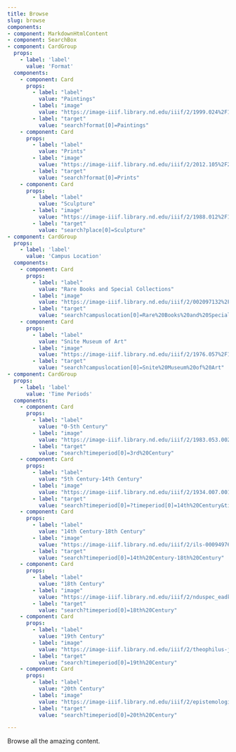 ```yaml
---
title: Browse
slug: browse
components:
- component: MarkdownHtmlContent
- component: SearchBox
- component: CardGroup
  props:
    - label: 'label'
      value: 'Format'
  components:
    - component: Card
      props:
        - label: "label"
          value: "Paintings"
        - label: "image"
          value: "https://image-iiif.library.nd.edu/iiif/2/1999.024%2F1999_024-v0001/full/250,/0/default.jpg"
        - label: "target"
          value: "search?format[0]=Paintings"
    - component: Card
      props:
        - label: "label"
          value: "Prints"
        - label: "image"
          value: "https://image-iiif.library.nd.edu/iiif/2/2012.105%2F2012_105-v0001/full/250,/0/default.jpg"
        - label: "target"
          value: "search?format[0]=Prints"
    - component: Card
      props:
        - label: "label"
          value: "Sculpture"
        - label: "image"
          value: "https://image-iiif.library.nd.edu/iiif/2/1988.012%2F1988_012-v0001/full/250,/0/default.jpg"
        - label: "target"
          value: "search?place[0]=Sculpture"
- component: CardGroup
  props:
    - label: 'label'
      value: 'Campus Location'
  components:
    - component: Card
      props:
        - label: "label"
          value: "Rare Books and Special Collections"
        - label: "image"
          value: "https://image-iiif.library.nd.edu/iiif/2/002097132%2FBOO_002097132-00a/full/250,/0/default.jpg"
        - label: "target"
          value: "search?campuslocation[0]=Rare%20Books%20and%20Special%20Collections"
    - component: Card
      props:
        - label: "label"
          value: "Snite Museum of Art"
        - label: "image"
          value: "https://image-iiif.library.nd.edu/iiif/2/1976.057%2F1976_057-v0001/full/500,/0/default.jpg"
        - label: "target"
          value: "search?campuslocation[0]=Snite%20Museum%20of%20Art"          
- component: CardGroup
  props:
    - label: 'label'
      value: 'Time Periods'
  components:
    - component: Card
      props:
        - label: "label"
          value: "0-5th Century"
        - label: "image"
          value: "https://image-iiif.library.nd.edu/iiif/2/1983.053.002%2F1983_053_002-v0001/full/500,/0/default.jpg"
        - label: "target"
          value: "search?timeperiod[0]=3rd%20Century"
    - component: Card
      props:
        - label: "label"
          value: "5th Century-14th Century"
        - label: "image"
          value: "https://image-iiif.library.nd.edu/iiif/2/1934.007.001%2F1934_007_001-v0001/full/500,/0/default.jpg"
        - label: "target"
          value: "search?timeperiod[0]=?timeperiod[0]=14th%20Century&timeperiod"
    - component: Card
      props:
        - label: "label"
          value: "14th Century-18th Century"
        - label: "image"
          value: "https://image-iiif.library.nd.edu/iiif/2/ils-000949761%2FBOO_000949761_c2-000ba/full/500,/0/default.jpg"
        - label: "target"
          value: "search?timeperiod[0]=14th%20Century-18th%20Century"
    - component: Card
      props:
        - label: "label"
          value: "18th Century"
        - label: "image"
          value: "https://image-iiif.library.nd.edu/iiif/2/nduspec_eadks65h991878%2FMSN-EA_5031-01.a/full/500,/0/default.jpg"
        - label: "target"
          value: "search?timeperiod[0]=18th%20Century"
    - component: Card
      props:
        - label: "label"
          value: "19th Century"
        - label: "image"
          value: "https://image-iiif.library.nd.edu/iiif/2/theophilus-journal-v1%2FMSN-EA_8011-01-B-000a/full/500,/0/default.jpg"
        - label: "target"
          value: "search?timeperiod[0]=19th%20Century"
    - component: Card
      props:
        - label: "label"
          value: "20th Century"
        - label: "image"
          value: "https://image-iiif.library.nd.edu/iiif/2/epistemological-letters-issue-2%2FMay19742ndIssue_Page_01/full/500,/0/default.jpg"
        - label: "target"
          value: "search?timeperiod[0]=20th%20Century"

---
```


Browse all the amazing content.
